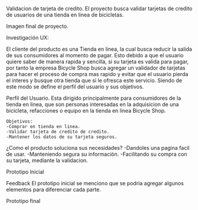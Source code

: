 
 Validacion de tarjeta de credito.
El proyecto busca validar tarjetas de credito de usuarios de una tienda en linea de bicicletas.

Imagen final de proyecto.

Investigación UX:
 
 El cliente del producto es una Tienda en linea, la cual busca reducir la salida de sus consumidores al momento de pagar.
  Esto debido a que el usuario quiere saber de manera rapida y sencilla, si su tarjeta es valida para pagar, por tanto la empresa Bicycle Shop busca agregar un validador de tarjetas para hacer el proceso de compra mas rapido y evitar que el usuario pierda el interes y busque otra tienda que si le ofresca este servicio. 
  Siendo de este modo se define el perfil del usuario y sus objetivos.

  Perfil del Usuario.
  Esta dirigido principalmente para consumidores de la tienda en linea, que son personas interesadas en la adquisicion de una bicicleta, refacciones o equipo en la tienda en linea Bicycle Shop.

    Objetivos:
    -Comprar en tienda en linea.
    -Validar tarjeta de credito de credito. 
    -Mantener los datos de su tarjeta seguros.

  ¿Como el producto soluciona sus necesidades?
  -Dandoles una pagina facil de usar.
  -Manteniendo segura  su informaciòn.
  -Facilitando su compra con su tarjeta, mediante la validacion.

 Prototipo Inicial

 Feedback
  El prototipo inicial se menciono que se podria agregar algunos elementos para diferenciar cada parte. 
  
 Prototipo final



